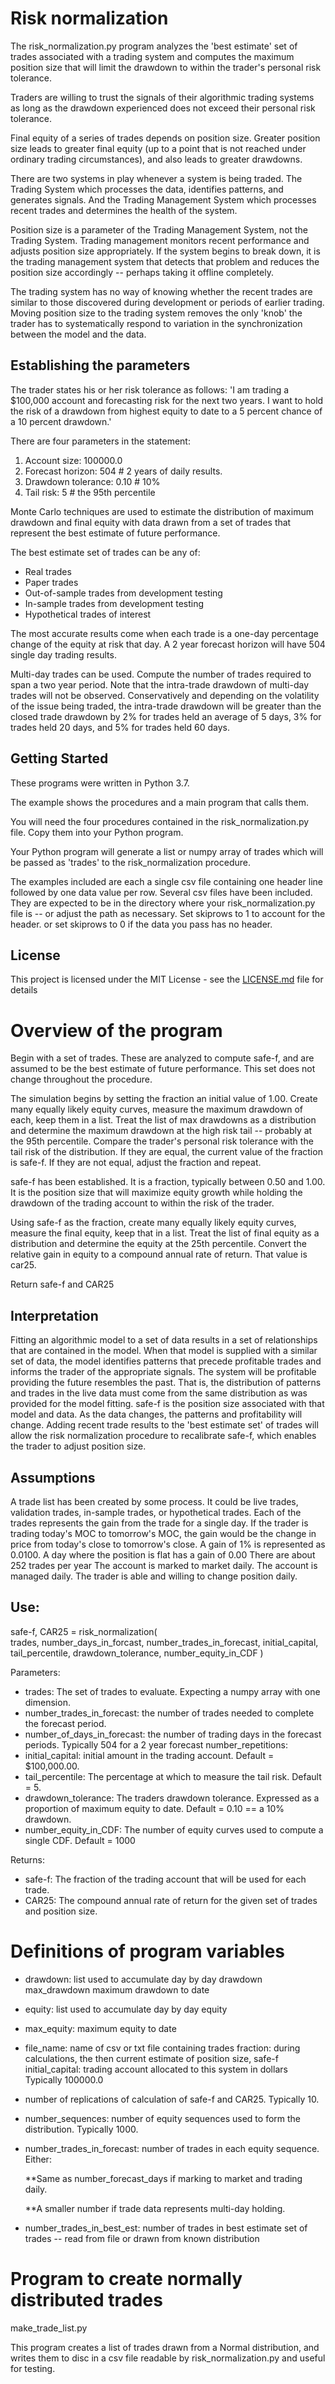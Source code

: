 # Risk normalization

The risk_normalization.py program analyzes the 'best estimate' set of trades associated with a trading system and computes the maximum position size that will limit the drawdown to within the trader's personal risk tolerance.

Traders are willing to trust the signals of their algorithmic trading systems as long as the drawdown experienced does not exceed their personal risk tolerance.

Final equity of a series of trades depends on position size.  Greater position size leads to greater final equity (up to a point that is not reached under ordinary trading circumstances), and also leads to greater drawdowns. 

There are two systems in play whenever a system is being traded.  The Trading System which processes the data, identifies patterns, and generates signals.  And the Trading Management System which processes recent trades and determines the health of the system.  

Position size is a parameter of the Trading Management System, not the Trading System.  Trading management monitors recent performance and adjusts position size appropriately.  If the system begins to break down, it is the trading management system that detects that problem and reduces the position size accordingly -- perhaps taking it offline completely.

The trading system has no way of knowing whether the recent trades are similar to those discovered during development or periods of earlier trading.  Moving position size to the trading system removes the only 'knob' the trader has to systematically respond to variation in the synchronization between the model and the data.  

## Establishing the parameters

The trader states his or her risk tolerance as follows:
'I am trading a $100,000 account and forecasting risk for the next two years.  I want to hold the risk of a drawdown from highest equity to date to a 5 percent chance of a 10 percent drawdown.'

There are four parameters in the statement:
1.  Account size:        100000.0
2.  Forecast horizon:    504       # 2 years of daily results.
3.  Drawdown tolerance:  0.10      # 10%
4.  Tail risk:           5         # the 95th percentile

Monte Carlo techniques are used to estimate the distribution of maximum drawdown and final equity with data drawn from a set of trades that represent the best estimate of future performance.

The best estimate set of trades can be any of:
* Real trades
* Paper trades
* Out-of-sample trades from development testing
* In-sample trades from development testing
* Hypothetical trades of interest

The most accurate results come when each trade is a one-day percentage change of the equity at risk that day.  A 2 year forecast horizon will have 504 single day trading results.

Multi-day trades can be used.  Compute the number of trades required to span a two year period.  Note that the intra-trade drawdown of multi-day trades will not be observed.  Conservatively and depending on the volatility of the issue being traded, the intra-trade drawdown will be greater than the closed trade drawdown by 2% for trades held an average of 5 days, 3% for trades held 20 days, and 5% for trades held 60 days.

## Getting Started

These programs were written in Python 3.7.

The example shows the procedures and a main program that calls them.

You will need the four procedures contained in the risk_normalization.py file.  Copy them into your Python program.

Your Python program will generate a list or numpy array of trades which will be passed as 'trades' to the risk_normalization procedure.

The examples included are each a single csv file containing one header line followed by one data value per row.  Several csv files have been included.  They are expected to be in the directory where your risk_normalization.py file is -- or adjust the path as necessary.  Set skiprows to 1 to account for the header. or set skiprows to 0 if the data you pass has no header.

## License

This project is licensed under the MIT License - see the [LICENSE.md](LICENSE.md) file for details

# Overview of the program

Begin with a set of trades. These are analyzed to compute safe-f, and are assumed to be the best estimate of future performance. This set does not change throughout the procedure.

The simulation begins by setting the fraction an initial value of 1.00. Create many equally likely equity curves, measure the maximum drawdown of each, keep them in a list. Treat the list of max drawdowns as a distribution and determine the maximum drawdown at the high risk tail -- probably at the 95th percentile. Compare the trader's personal risk tolerance with the tail risk of the distribution. If they are equal, the current value of the fraction is safe-f. If they are not equal, adjust the fraction and repeat.

safe-f has been established.  It is a fraction, typically between 0.50 and 1.00.  It is the position size that will maximize equity growth while holding the drawdown of the trading account to within the risk of the trader.

Using safe-f as the fraction, create many equally likely equity curves, measure the final equity, keep that in a list. Treat the list of final equity as a distribution and determine the equity at the 25th percentile. Convert the relative gain in equity to a compound annual rate of return. That value is car25.

Return safe-f and CAR25

## Interpretation

Fitting an algorithmic model to a set of data results in a set of relationships that are contained in the model.  When that model is supplied with a similar set of data, the model identifies patterns that precede profitable trades and informs the trader of the appropriate signals.  The system will be profitable providing the future resembles the past.  That is, the distribution of patterns and trades in the live data must come from the same distribution as was provided for the model fitting.  safe-f is the position size associated with that model and data.  As the data changes, the patterns and profitability will change.  Adding recent trade results to the 'best estimate set' of trades will allow the risk normalization procedure to recalibrate safe-f, which enables the trader to adjust position size.      

## Assumptions 

A trade list has been created by some process. It could be live trades, validation trades, in-sample trades, or hypothetical trades. Each of the trades represents the gain from the trade for a single day.  If the trader is trading today's MOC to tomorrow's MOC, the gain would be the change in price from today's close to tomorrow's close. A gain of 1% is represented as 0.0100. A day where the position is flat has a gain of 0.00 There are about 252 trades per year The account is marked to market daily. The account is managed daily. The trader is able and willing to change position daily.

## Use:

safe-f, CAR25 = risk_normalization(   
        trades,
        number_days_in_forcast,
        number_trades_in_forecast, 
        initial_capital, 
        tail_percentile, 
        drawdown_tolerance, 
        number_equity_in_CDF  )

Parameters: 
* trades: The set of trades to evaluate. Expecting a numpy array with one dimension. 
* number_trades_in_forecast: the number of trades needed to complete the forecast period.
* number_of_days_in_forecast: the number of trading days in the forecast periods. 
    Typically 504 for a 2 year forecast number_repetitions:
* initial_capital: initial amount in the trading account. Default = $100,000.00. 
* tail_percentile: The percentage at which to measure the tail risk. Default = 5.
* drawdown_tolerance: The traders drawdown tolerance. Expressed as a proportion of maximum equity to date. Default = 0.10 == a 10% drawdown. 
* number_equity_in_CDF: The number of equity curves used to compute a single CDF. Default = 1000

Returns: 
* safe-f: The fraction of the trading account that will be used for each trade. 
* CAR25: The compound annual rate of return for the given set of trades and position size.

# Definitions of program variables

* drawdown: list used to accumulate day by day drawdown max_drawdown maximum drawdown to date 
* equity: list used to accumulate day by day equity 
* max_equity: maximum equity to date
* file_name: name of csv or txt file containing trades fraction: during calculations, the then current estimate of position size, safe-f initial_capital: trading account allocated to this system in dollars Typically 100000.0
* number of replications of calculation of safe-f and CAR25. Typically 10. 
* number_sequences: number of equity sequences used to form the distribution. Typically 1000.
* number_trades_in_forecast: number of trades in each equity sequence.  Either:

    **Same as number_forecast_days if marking to market and trading daily. 

    **A smaller number if trade data represents multi-day holding.

* number_trades_in_best_est:  number of trades in best estimate set of trades -- read from file or drawn from known distribution

# Program to create normally distributed trades

make_trade_list.py 

This program creates a list of trades drawn from a Normal distribution, and writes them to disc in a csv file readable by risk_normalization.py and useful for testing.


